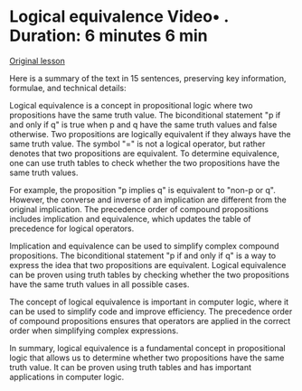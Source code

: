 # Logical equivalence Video• . Duration: 6 minutes 6 min

[Original lesson](https://www.coursera.org/learn/uol-discrete-mathematics/lecture/Mn7lM/logical-equivalence)

Here is a summary of the text in 15 sentences, preserving key information, formulae, and technical details:

Logical equivalence is a concept in propositional logic where two propositions have the same truth value. The biconditional statement "p if and only if q" is true when p and q have the same truth values and false otherwise. Two propositions are logically equivalent if they always have the same truth value. The symbol "=" is not a logical operator, but rather denotes that two propositions are equivalent. To determine equivalence, one can use truth tables to check whether the two propositions have the same truth values.

For example, the proposition "p implies q" is equivalent to "non-p or q". However, the converse and inverse of an implication are different from the original implication. The precedence order of compound propositions includes implication and equivalence, which updates the table of precedence for logical operators.

Implication and equivalence can be used to simplify complex compound propositions. The biconditional statement "p if and only if q" is a way to express the idea that two propositions are equivalent. Logical equivalence can be proven using truth tables by checking whether the two propositions have the same truth values in all possible cases.

The concept of logical equivalence is important in computer logic, where it can be used to simplify code and improve efficiency. The precedence order of compound propositions ensures that operators are applied in the correct order when simplifying complex expressions.

In summary, logical equivalence is a fundamental concept in propositional logic that allows us to determine whether two propositions have the same truth value. It can be proven using truth tables and has important applications in computer logic.

